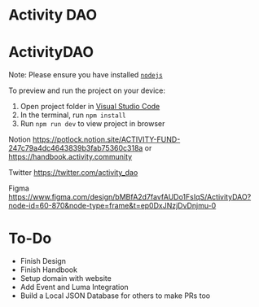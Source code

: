# Activity DAO


  # ActivityDAO

  Note: Please ensure you have installed <code><a href="https://nodejs.org/en/download/">nodejs</a></code>

  To preview and run the project on your device:
  1) Open project folder in <a href="https://code.visualstudio.com/download">Visual Studio Code</a>
  2) In the terminal, run `npm install`
  3) Run `npm run dev` to view project in browser
  

Notion https://potlock.notion.site/ACTIVITY-FUND-247c79a4dc4643839b3fab75360c318a or https://handbook.activity.community


Twitter https://twitter.com/activity_dao


Figma https://www.figma.com/design/bMBfA2d7favfAUDo1FsIqS/ActivityDAO?node-id=60-870&node-type=frame&t=ep0DxJNzjDvDnjmu-0


# To-Do
- Finish Design
- Finish Handbook
- Setup domain with website
- Add Event and Luma Integration
- Build a Local JSON Database for others to make PRs too
